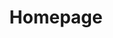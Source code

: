 ---
title: Homepage

second_section:
    enable: true
    img: /images/PXL_20230322_122728904.jpg
    heading: Hyggelig Is More Than Just A Coworking Space
    detail: "<p>As our long-time Coworkers say: Hyggelig is “Nik’s place”. <br><br> After trying out the good, the bad and the ugly, Nikolaj decided to gather everything he was looking for in a Coworking Space, and started a place of his own, where he is both the manager and a Coworker himself.<br><br>
Hyggelig comes from the Danish word “hygge”, a non-directly translatable word which describes a feeling of coziness, warmth, and contentment. <br><br>
We want you to experience that feeling every time you come to work at Hyggelig.</p><br><br>"

third_section:
    enable: true
    heading: Our Cozy Cowork Amenities
    detail: "Hyggelig is a comfortable coworking space with 16 desks and a homey feeling. Here you’ll find coworkers across different professions and nationalities brought together in a bright and spacious office."
    btn: Find Out More
    btn_link: /about/
    
fourth_section:
    enable: true
    heading: Located In The Coolest Neighbourhood In Lisbon
    btn: Visit Us
    btn_link: /contact-us/
---